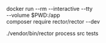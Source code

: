 docker run --rm --interactive --tty \
--volume $PWD:/app \
composer require rector/rector --dev

./vendor/bin/rector process src tests
